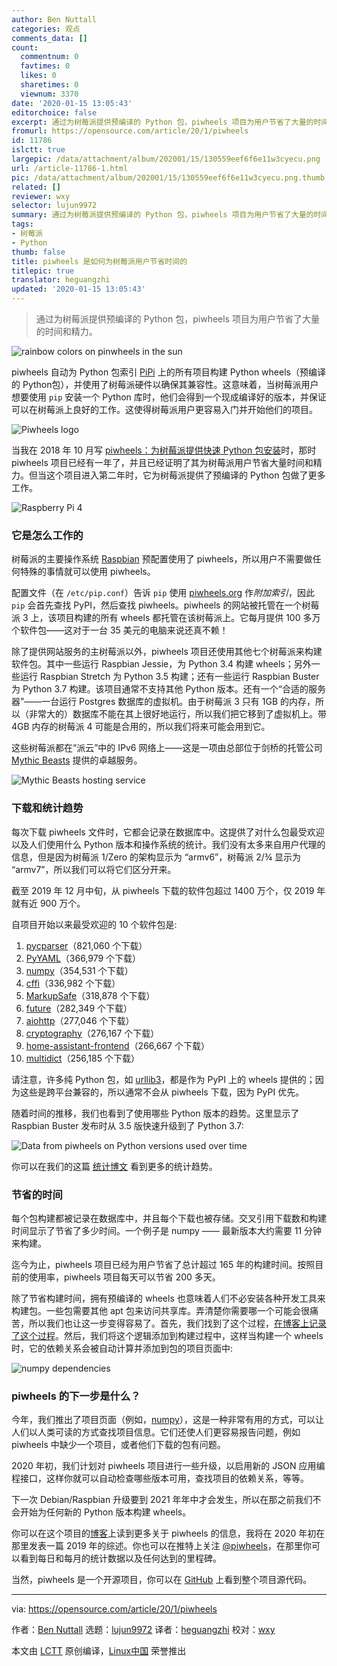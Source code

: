 ```yaml
---
author: Ben Nuttall
categories: 观点
comments_data: []
count:
  commentnum: 0
  favtimes: 0
  likes: 0
  sharetimes: 0
  viewnum: 3370
date: '2020-01-15 13:05:43'
editorchoice: false
excerpt: 通过为树莓派提供预编译的 Python 包，piwheels 项目为用户节省了大量的时间和精力。
fromurl: https://opensource.com/article/20/1/piwheels
id: 11786
islctt: true
largepic: /data/attachment/album/202001/15/130559eef6f6e11w3cyecu.png
url: /article-11786-1.html
pic: /data/attachment/album/202001/15/130559eef6f6e11w3cyecu.png.thumb.jpg
related: []
reviewer: wxy
selector: lujun9972
summary: 通过为树莓派提供预编译的 Python 包，piwheels 项目为用户节省了大量的时间和精力。
tags:
- 树莓派
- Python
thumb: false
title: piwheels 是如何为树莓派用户节省时间的
titlepic: true
translator: heguangzhi
updated: '2020-01-15 13:05:43'
---
```



> 
> 通过为树莓派提供预编译的 Python 包，piwheels 项目为用户节省了大量的时间和精力。
> 
> 
> 


![rainbow colors on pinwheels in the sun](/data/attachment/album/202001/15/130559eef6f6e11w3cyecu.png "rainbow colors on pinwheels in the sun")


piwheels 自动为 Python 包索引 [PiPi](https://pypi.org/) 上的所有项目构建 Python wheels（预编译的 Python包），并使用了树莓派硬件以确保其兼容性。这意味着，当树莓派用户想要使用 `pip` 安装一个 Python 库时，他们会得到一个现成编译好的版本，并保证可以在树莓派上良好的工作。这使得树莓派用户更容易入门并开始他们的项目。


![Piwheels logo](/data/attachment/album/202001/15/130602uqi3h3dccmywaize.png "Piwheels logo")


当我在 2018 年 10 月写 [piwheels：为树莓派提供快速 Python 包安装](https://opensource.com/article/18/10/piwheels-python-raspberrypi)时，那时 piwheels 项目已经有一年了，并且已经证明了其为树莓派用户节省大量时间和精力。但当这个项目进入第二年时，它为树莓派提供了预编译的 Python 包做了更多工作。


![Raspberry Pi 4](/data/attachment/album/202001/15/130617kaq1wl5dtkbtbk93.jpg "Raspberry Pi 4")


### 它是怎么工作的


树莓派的主要操作系统 [Raspbian](https://www.raspberrypi.org/downloads/raspbian/) 预配置使用了 piwheels，所以用户不需要做任何特殊的事情就可以使用 piwheels。


配置文件（在 `/etc/pip.conf`）告诉 `pip` 使用 [piwheels.org](http://piwheels.org) 作*附加索引*，因此 `pip` 会首先查找 PyPI，然后查找 piwheels。piwheels 的网站被托管在一个树莓派 3 上，该项目构建的所有 wheels 都托管在该树莓派上。它每月提供 100 多万个软件包——这对于一台 35 美元的电脑来说还真不赖！


除了提供网站服务的主树莓派以外，piwheels 项目还使用其他七个树莓派来构建软件包。其中一些运行 Raspbian Jessie，为 Python 3.4 构建 wheels；另外一些运行 Raspbian Stretch 为 Python 3.5 构建；还有一些运行 Raspbian Buster 为 Python 3.7 构建。该项目通常不支持其他 Python 版本。还有一个“合适的服务器”——一台运行 Postgres 数据库的虚拟机。由于树莓派 3 只有 1GB 的内存，所以（非常大的）数据库不能在其上很好地运行，所以我们把它移到了虚拟机上。带 4GB 内存的树莓派 4 可能是合用的，所以我们将来可能会用到它。


这些树莓派都在“派云”中的 IPv6 网络上——这是一项由总部位于剑桥的托管公司 [Mythic Beasts](https://www.mythic-beasts.com/order/rpi) 提供的卓越服务。


![Mythic Beasts hosting service](/data/attachment/album/202001/15/130620zqgwxgwerph9x92x.png "Mythic Beasts hosting service")


### 下载和统计趋势


每次下载 piwheels 文件时，它都会记录在数据库中。这提供了对什么包最受欢迎以及人们使用什么 Python 版本和操作系统的统计。我们没有太多来自用户代理的信息，但是因为树莓派 1/Zero 的架构显示为 “armv6”，树莓派 2/¾ 显示为 “armv7”，所以我们可以将它们区分开来。


截至 2019 年 12 月中旬，从 piwheels 下载的软件包超过 1400 万个，仅 2019 年就有近 900 万个。


自项目开始以来最受欢迎的 10 个软件包是:


1. [pycparser](https://www.piwheels.org/project/pycparser)（821,060 个下载）
2. [PyYAML](https://www.piwheels.org/project/PyYAML)（366,979 个下载）
3. [numpy](https://www.piwheels.org/project/numpy)（354,531 个下载）
4. [cffi](https://www.piwheels.org/project/cffi)（336,982 个下载）
5. [MarkupSafe](https://www.piwheels.org/project/MarkupSafe)（318,878 个下载）
6. [future](https://www.piwheels.org/project/future)（282,349 个下载）
7. [aiohttp](https://www.piwheels.org/project/aiohttp)（277,046 个下载）
8. [cryptography](https://www.piwheels.org/project/cryptography)（276,167 个下载）
9. [home-assistant-frontend](https://www.piwheels.org/project/home-assistant-frontend)（266,667 个下载）
10. [multidict](https://www.piwheels.org/project/multidict)（256,185 个下载）


请注意，许多纯 Python 包，如 [urllib3](https://piwheels.org/project/urllib3/)，都是作为 PyPI 上的 wheels 提供的；因为这些是跨平台兼容的，所以通常不会从 piwheels 下载，因为 PyPI 优先。


随着时间的推移，我们也看到了使用哪些 Python 版本的趋势。这里显示了 Raspbian Buster 发布时从 3.5 版快速升级到了 Python 3.7:


![Data from piwheels on Python versions used over time](/data/attachment/album/202001/15/130622xlastfvfrr5uluoh.png "Data from piwheels on Python versions used over time")


你可以在我们的这篇 [统计博文](https://blog.piwheels.org/piwheels-stats-for-2019/) 看到更多的统计趋势。


### 节省的时间


每个包构建都被记录在数据库中，并且每个下载也被存储。交叉引用下载数和构建时间显示了节省了多少时间。一个例子是 numpy —— 最新版本大约需要 11 分钟来构建。


迄今为止，piwheels 项目已经为用户节省了总计超过 165 年的构建时间。按照目前的使用率，piwheels 项目每天可以节省 200 多天。


除了节省构建时间，拥有预编译的 wheels 也意味着人们不必安装各种开发工具来构建包。一些包需要其他 apt 包来访问共享库。弄清楚你需要哪一个可能会很痛苦，所以我们也让这一步变得容易了。首先，我们找到了这个过程，[在博客上记录了这个过程](https://blog.piwheels.org/how-to-work-out-the-missing-dependencies-for-a-python-package/)。然后，我们将这个逻辑添加到构建过程中，这样当构建一个 wheels 时，它的依赖关系会被自动计算并添加到包的项目页面中:


![numpy dependencies](/data/attachment/album/202001/15/130622zhjvhd43jxl3hkqn.png "numpy dependencies")


### piwheels 的下一步是什么？


今年，我们推出了项目页面（例如，[numpy](https://www.piwheels.org/project/numpy/)），这是一种非常有用的方式，可以让人们以人类可读的方式查找项目信息。它们还使人们更容易报告问题，例如 piwheels 中缺少一个项目，或者他们下载的包有问题。


2020 年初，我们计划对 piwheels 项目进行一些升级，以启用新的 JSON 应用编程接口，这样你就可以自动检查哪些版本可用，查找项目的依赖关系，等等。


下一次 Debian/Raspbian 升级要到 2021 年年中才会发生，所以在那之前我们不会开始为任何新的 Python 版本构建 wheels。


你可以在这个项目的[博客](https://blog.piwheels.org/)上读到更多关于 piwheels 的信息，我将在 2020 年初在那里发表一篇 2019 年的综述。你也可以在推特上关注 [@piwheels](https://twitter.com/piwheels)，在那里你可以看到每日和每月的统计数据以及任何达到的里程碑。


当然，piwheels 是一个开源项目，你可以在 [GitHub](https://github.com/piwheels/) 上看到整个项目源代码。




---


via: <https://opensource.com/article/20/1/piwheels>


作者：[Ben Nuttall](https://opensource.com/users/bennuttall) 选题：[lujun9972](https://github.com/lujun9972) 译者：[heguangzhi](https://github.com/heguangzhi) 校对：[wxy](https://github.com/wxy)


本文由 [LCTT](https://github.com/LCTT/TranslateProject) 原创编译，[Linux中国](https://linux.cn/) 荣誉推出